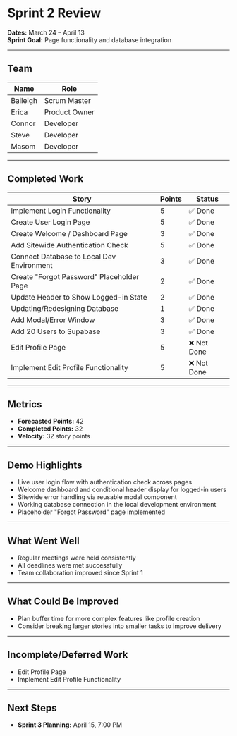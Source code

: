# Sprint 2 Review

**Dates:** March 24 – April 13  
**Sprint Goal:** Page functionality and database integration

---

## Team

| Name     | Role          |
| -------- | ------------- |
| Baileigh | Scrum Master  |
| Erica    | Product Owner |
| Connor   | Developer     |
| Steve    | Developer     |
| Masom    | Developer     |

---

## Completed Work

| Story                                     | Points | Status      |
| ----------------------------------------- | ------ | ----------- |
| Implement Login Functionality             | 5      | ✅ Done     |
| Create User Login Page                    | 5      | ✅ Done     |
| Create Welcome / Dashboard Page           | 3      | ✅ Done     |
| Add Sitewide Authentication Check         | 5      | ✅ Done     |
| Connect Database to Local Dev Environment | 3      | ✅ Done     |
| Create "Forgot Password" Placeholder Page | 2      | ✅ Done     |
| Update Header to Show Logged-in State     | 2      | ✅ Done     |
| Updating/Redesigning Database             | 1      | ✅ Done     |
| Add Modal/Error Window                    | 3      | ✅ Done     |
| Add 20 Users to Supabase                  | 3      | ✅ Done     |
| Edit Profile Page                         | 5      | ❌ Not Done |
| Implement Edit Profile Functionality      | 5      | ❌ Not Done |

---

## Metrics

- **Forecasted Points:** 42
- **Completed Points:** 32
- **Velocity:** 32 story points

---

## Demo Highlights

- Live user login flow with authentication check across pages
- Welcome dashboard and conditional header display for logged-in users
- Sitewide error handling via reusable modal component
- Working database connection in the local development environment
- Placeholder "Forgot Password" page implemented

---

## What Went Well

- Regular meetings were held consistently
- All deadlines were met successfully
- Team collaboration improved since Sprint 1

---

## What Could Be Improved

- Plan buffer time for more complex features like profile creation
- Consider breaking larger stories into smaller tasks to improve delivery

---

## Incomplete/Deferred Work

- Edit Profile Page
- Implement Edit Profile Functionality

---

## Next Steps

- **Sprint 3 Planning:** April 15, 7:00 PM
